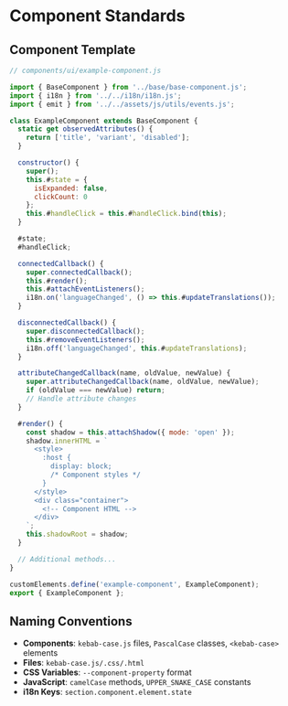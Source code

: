 # Component Standards

## Component Template

```javascript
// components/ui/example-component.js

import { BaseComponent } from '../base/base-component.js';
import { i18n } from '../../i18n/i18n.js';
import { emit } from '../../assets/js/utils/events.js';

class ExampleComponent extends BaseComponent {
  static get observedAttributes() {
    return ['title', 'variant', 'disabled'];
  }

  constructor() {
    super();
    this.#state = {
      isExpanded: false,
      clickCount: 0
    };
    this.#handleClick = this.#handleClick.bind(this);
  }

  #state;
  #handleClick;

  connectedCallback() {
    super.connectedCallback();
    this.#render();
    this.#attachEventListeners();
    i18n.on('languageChanged', () => this.#updateTranslations());
  }

  disconnectedCallback() {
    super.disconnectedCallback();
    this.#removeEventListeners();
    i18n.off('languageChanged', this.#updateTranslations);
  }

  attributeChangedCallback(name, oldValue, newValue) {
    super.attributeChangedCallback(name, oldValue, newValue);
    if (oldValue === newValue) return;
    // Handle attribute changes
  }

  #render() {
    const shadow = this.attachShadow({ mode: 'open' });
    shadow.innerHTML = `
      <style>
        :host {
          display: block;
          /* Component styles */
        }
      </style>
      <div class="container">
        <!-- Component HTML -->
      </div>
    `;
    this.shadowRoot = shadow;
  }

  // Additional methods...
}

customElements.define('example-component', ExampleComponent);
export { ExampleComponent };
```

## Naming Conventions

- **Components**: `kebab-case.js` files, `PascalCase` classes, `<kebab-case>` elements
- **Files**: `kebab-case.js/.css/.html`
- **CSS Variables**: `--component-property` format
- **JavaScript**: `camelCase` methods, `UPPER_SNAKE_CASE` constants
- **i18n Keys**: `section.component.element.state`
